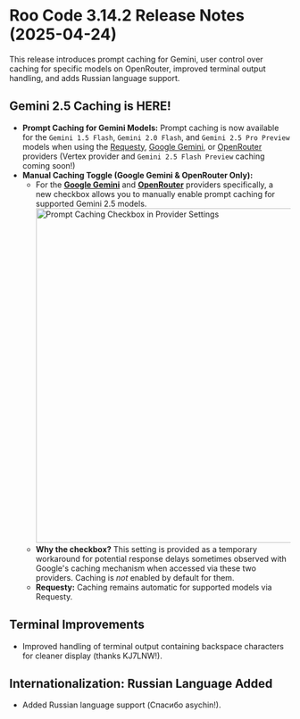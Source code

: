 # Roo Code 3.14.2 Release Notes (2025-04-24)

This release introduces prompt caching for Gemini, user control over caching for specific models on OpenRouter, improved terminal output handling, and adds Russian language support.

## Gemini 2.5 Caching is HERE!

*   **Prompt Caching for Gemini Models:** Prompt caching is now available for the `Gemini 1.5 Flash`, `Gemini 2.0 Flash`, and `Gemini 2.5 Pro Preview` models when using the [Requesty](/providers/requesty), [Google Gemini](/providers/gemini), or [OpenRouter](/providers/openrouter) providers (Vertex provider and `Gemini 2.5 Flash Preview` caching coming soon!)
*   **Manual Caching Toggle (Google Gemini & OpenRouter Only):**
    *   For the **[Google Gemini](/providers/gemini)** and **[OpenRouter](/providers/openrouter)** providers specifically, a new checkbox allows you to manually enable prompt caching for supported Gemini 2.5 models.
        <img src="/img/v3.14.2/v3.14.2.png" alt="Prompt Caching Checkbox in Provider Settings" width="600" />
    *   **Why the checkbox?** This setting is provided as a temporary workaround for potential response delays sometimes observed with Google's caching mechanism when accessed via these two providers. Caching is *not* enabled by default for them.
    *   **Requesty:** Caching remains automatic for supported models via Requesty.

## Terminal Improvements

*   Improved handling of terminal output containing backspace characters for cleaner display (thanks KJ7LNW!).

## Internationalization: Russian Language Added

*   Added Russian language support (Спасибо asychin!).